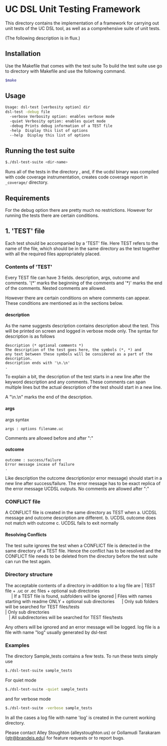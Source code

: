 # UC DSL Unit Testing Framework

This directory contains the implementation of a framework for carrying
out unit tests of the UC DSL tool, as well as a comprehensive suite of
unit tests.

(The following description is in flux.)

## Installation

Use the Makefile that comes with the test suite
To build the test suite use go to directory with Makefile and use
the following command.

```bash
$make
```

## Usage

```bash
Usage: dsl-test [verbosity option] dir
dsl-test -debug file
  -verbose Verbosity option: enables verbose mode
  -quiet Verbosity option: enables quiet mode
  -debug Prints debug information of a TEST file
  -help  Display this list of options
  --help  Display this list of options
```

## Running the test suite
```bash
$./dsl-test-suite <dir-name>
```

Runs all of the tests in the directory <dir-name>,
and, if the ucdsl binary was compiled with code coverage instrumentation,
creates code coverage report in `_coverage/` directory.


## Requirements
For the debug option there are pretty much no restrictions.
However for running the tests there are certain conditions.

## 1. 'TEST' file
Each test should be accompanied by a 'TEST' file. Here TEST
refers to the name of the file, which should be in the same directory
as the test together with all the required files appropriately placed.

### Contents of 'TEST'
Every TEST file can have 3 fields. description, args, outcome and comments.
'(\*' marks the beginning of the comments and '\*)' marks the end of the comments.
Nested comments are allowed.

However there are certain conditions on where comments can appear.
These conditions are mentioned as in the sections below.

#### description
As the name suggests description contains description about the test.
This will be printed on screen and logged in verbose mode only.
The syntax for description is as follows

```
description (* optional comments *)
The description of the test goes here, the symbols (*, *) and 
any text between these symbols will be considered as a part of the description.
description ends with '\n.\n'
.
```

To explain a bit, the description of the test starts in a new line after
the keyword description and any comments. These comments can span multiple lines
but the actual description of the test should start in a new line.

A "\n.\n" marks the end of the description.


#### args
args syntax
```
args : options filename.uc
```

Comments are allowed before and after ":"

#### outcome

```
outcome : success/failure
Error message incase of failure
.
```

Like description the outcome description(or error message) should start in
a new line after success/failure. The error message has to be exact replica
of the error message UCDSL outputs. No comments are allowed after ":"

### CONFLICT file

A CONFLICT file is created in the same directory as TEST when 
a. UCDSL message and outcome description are different.
b. UCDSL outcome does not match with outcome
c. UCDSL fails to exit normally

#### Resolving Conflicts
The test suite ignores the test when a CONFLICT file is detected in the
same directory of a TEST file. Hence the conflict has to be resolved and the CONFLICT
file needs to be deleted from the directory before the test suite can run the test again.

### Directory structure

The acceptable contents of a directory in-addition to a log file are
  | TEST file + .uc or .ec files + optional sub directories            
  &nbsp; &nbsp; &nbsp;| If a TEST file is found, subfolders will be ignored
  | Files with names starting with readme ONLY + optional sub directories
   &nbsp; &nbsp; &nbsp;| Only sub folders will be searched for TEST files/tests        
  | Only sub directories               
   &nbsp;&nbsp;&nbsp;| All subdirectories will be searched for TEST files/tests
   
  Any others will be ignored and an error message will be logged. 
  log file is a file with name "log" usually generated by dsl-test

### Examples

The directory Sample_tests contains a few tests. To run these tests simply use

```bash
$./dsl-test-suite sample_tests
```

For quiet mode 
```bash
$./dsl-test-suite -quiet sample_tests
```
and for verbose mode
```bash
$./dsl-test-suite -verbose sample_tests
```
In all the cases a log file with name 'log' is created in the current
working directory.

Please contact Alley Stoughton (alleystoughton.us) or Gollamudi Tarakaram (gtr@brandeis.edu)
for feature requests or to report bugs.



